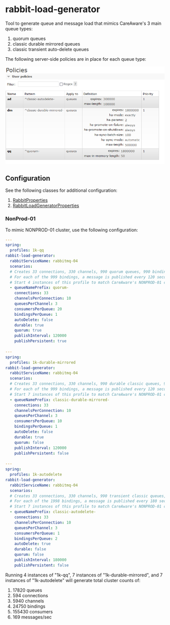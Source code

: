 # rabbit-load-generator

Tool to generate queue and message load that mimics CareAware's 3 main queue types:

1. quorum queues
1. classic durable mirrored queues
1. classic transient auto-delete queues

The following server-side policies are in place for each queue type:

![Queue Policies](policies.PNG)

## Configuration

See the following classes for additional configuration:

1. [RabbitProperties](https://docs.spring.io/spring-boot/docs/current/api/org/springframework/boot/autoconfigure/amqp/RabbitProperties.html)
2. [RabbitLoadGeneratorProperties](src/main/java/com/cerner/test/RabbitLoadGeneratorProperties.java)

### NonProd-01

To mimic NONPROD-01 cluster, use the following configuration:

```yml
---
spring:
  profiles: 1k-qq
rabbit-load-generator:
  rabbitServiceName: rabbitmq-04
  scenarios:
  # Creates 33 connections, 330 channels, 990 quorum queues, 990 bindings, and 19800 consumers
  # For each of the 999 bindings, a message is published every 120 seconds for a total throughput of 8.3 msgs/sec
  # Start 4 instances of this profile to match CareAware's NONPROD-01 cluster
  - queueNamePrefix: quorum-
    connections: 33
    channelsPerConnection: 10
    queuesPerChannel: 3
    consumersPerQueue: 20
    bindingsPerQueue: 1
    autoDelete: false
    durable: true
    quorum: true
    publishInterval: 120000
    publishPersistent: true

---
spring:
  profiles: 1k-durable-mirrored
rabbit-load-generator:
  rabbitServiceName: rabbitmq-04
  scenarios:
  # Creates 33 connections, 330 channels, 990 durable classic queues, 990 bindings, and 9900 consumers
  # For each of the 999 bindings, a message is published every 120 seconds for a total throughput of 8.3 msgs/sec
  # Start 7 instances of this profile to match CareAware's NONPROD-01 cluster
  - queueNamePrefix: classic-durable-mirrored-
    connections: 33
    channelsPerConnection: 10
    queuesPerChannel: 3
    consumersPerQueue: 10
    bindingsPerQueue: 1
    autoDelete: false
    durable: true
    quorum: false
    publishInterval: 120000
    publishPersistent: false

---
spring:
  profiles: 1k-autodelete
rabbit-load-generator:
  rabbitServiceName: rabbitmq-04
  scenarios:
  # Creates 33 connections, 330 channels, 990 transient classic queues, 1980 bindings, and 990 consumers
  # For each of the 1998 bindings, a message is published every 180 seconds for a total throughput of 11 msgs/sec
  # Start 7 instances of this profile to match CareAware's NONPROD-01 cluster
  - queueNamePrefix: classic-autodelete-
    connections: 33
    channelsPerConnection: 10
    queuesPerChannel: 3
    consumersPerQueue: 1
    bindingsPerQueue: 2
    autoDelete: true
    durable: false
    quorum: false
    publishInterval: 180000
    publishPersistent: false
```

Running 4 instances of "1k-qq", 7 instances of "1k-durable-mirrored", and 7 instances of "1k-autodelete" will generate total cluster counts of:

1. 17820 queues
1. 594 connections
1. 5940 channels
1. 24750 bindings
1. 155430 consumers
1. 169 messages/sec